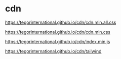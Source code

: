 # cdn

https://tegorinternational.github.io/cdn/cdn.min.all.css

https://tegorinternational.github.io/cdn/cdn.min.css

https://tegorinternational.github.io/cdn/index.min.js

https://tegorinternational.github.io/cdn/tailwind
